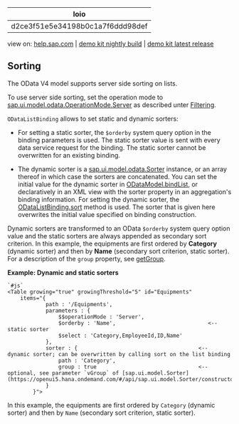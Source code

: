 | loio |
| -----|
| d2ce3f51e5e34198b0c1a7f6ddd98def |

<div id="loio">

view on: [help.sap.com](https://help.sap.com/viewer/DRAFT/3237636b137e43519a20ad5513c49ccb/latest/en-US/d2ce3f51e5e34198b0c1a7f6ddd98def.html) | [demo kit nightly build](https://openui5nightly.hana.ondemand.com/#/topic/d2ce3f51e5e34198b0c1a7f6ddd98def) | [demo kit latest release](https://openui5.hana.ondemand.com/#/topic/d2ce3f51e5e34198b0c1a7f6ddd98def)</div>
<!-- loiod2ce3f51e5e34198b0c1a7f6ddd98def -->

## Sorting

The OData V4 model supports server side sorting on lists.

To use server side sorting, set the operation mode to [sap.ui.model.odata.OperationMode.Server](https://openui5.hana.ondemand.com/#docs/api/symbols/sap.ui.model.odata.OperationMode.html%23.Server) as described unter [Filtering](Filtering_5338bd1.md).

`ODataListBinding` allows to set static and dynamic sorters:

-   For setting a static sorter, the `$orderby` system query option in the binding parameters is used. The static sorter value is sent with every data service request for the binding. The static sorter cannot be overwritten for an existing binding.

-   The dynamic sorter is a [sap.ui.model.odata.Sorter](https://openui5.hana.ondemand.com/#docs/api/symbols/sap.ui.model.Sorter.html) instance, or an array thereof in which case the sorters are concatenated. You can set the initial value for the dynamic sorter in [ODataModel.bindList](https://openui5.hana.ondemand.com/#/api/sap.ui.model.odata.v4.ODataModel/methods/bindList), or declaratively in an XML view with the sorter property in an aggregation's binding information. For setting the dynamic sorter, the [ODataListBinding.sort](https://openui5.hana.ondemand.com/#/api/sap.ui.model.odata.v4.ODataListBinding/methods/sort) method is used. The sorter that is given here overwrites the initial value specified on binding construction.


Dynamic sorters are transformed to an OData `$orderby` system query option value and the static sorters are always appended as secondary sort criterion. In this example, the equipments are first ordered by **Category** \(dynamic sorter\) and then by **Name** \(secondary sort criterion, static sorter\). For a description of the `group` property, see [getGroup](https://openui5.hana.ondemand.com/#/api/sap.ui.model.Sorter/methods/getGroup).

**Example: Dynamic and static sorters**

```
`#js`
<Table growing="true" growingThreshold="5" id="Equipments"
    items="{
            path : '/Equipments',
            parameters : {
                $$operationMode : 'Server',
                $orderby : 'Name',                             <-- static sorter
                $select : 'Category,EmployeeId,ID,Name'
            },
            sorter : {                                      <-- dynamic sorter; can be overwritten by calling sort on the list binding
                path : 'Category',
                group : true                                <-- optional, see parameter `vGroup` of [sap.ui.model.Sorter](https://openui5.hana.ondemand.com/#/api/sap.ui.model.Sorter/constructor)
            }
        }">
```

In this example, the equipments are first ordered by `Category` \(dynamic sorter\) and then by `Name` \(secondary sort criterion, static sorter\).

